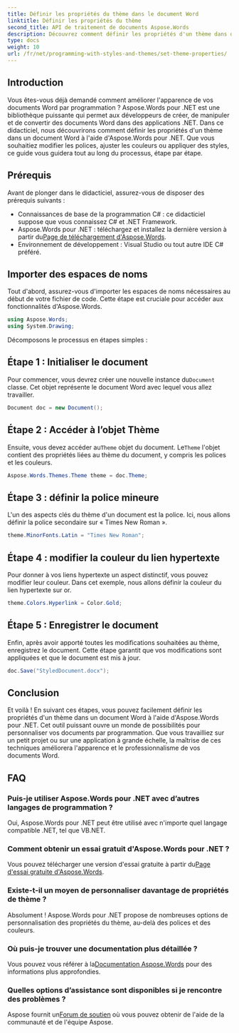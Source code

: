 ```yaml
---
title: Définir les propriétés du thème dans le document Word
linktitle: Définir les propriétés du thème
second_title: API de traitement de documents Aspose.Words
description: Découvrez comment définir les propriétés d'un thème dans des documents Word à l'aide d'Aspose.Words pour .NET. Suivez notre guide étape par étape pour personnaliser facilement les polices et les couleurs.
type: docs
weight: 10
url: /fr/net/programming-with-styles-and-themes/set-theme-properties/
---
```

## Introduction

Vous êtes-vous déjà demandé comment améliorer l'apparence de vos documents Word par programmation ? Aspose.Words pour .NET est une bibliothèque puissante qui permet aux développeurs de créer, de manipuler et de convertir des documents Word dans des applications .NET. Dans ce didacticiel, nous découvrirons comment définir les propriétés d'un thème dans un document Word à l'aide d'Aspose.Words pour .NET. Que vous souhaitiez modifier les polices, ajuster les couleurs ou appliquer des styles, ce guide vous guidera tout au long du processus, étape par étape.

## Prérequis

Avant de plonger dans le didacticiel, assurez-vous de disposer des prérequis suivants :

- Connaissances de base de la programmation C# : ce didacticiel suppose que vous connaissez C# et .NET Framework.
-  Aspose.Words pour .NET : téléchargez et installez la dernière version à partir du[Page de téléchargement d'Aspose.Words](https://releases.aspose.com/words/net/).
- Environnement de développement : Visual Studio ou tout autre IDE C# préféré.

## Importer des espaces de noms

Tout d'abord, assurez-vous d'importer les espaces de noms nécessaires au début de votre fichier de code. Cette étape est cruciale pour accéder aux fonctionnalités d'Aspose.Words.

```csharp
using Aspose.Words;
using System.Drawing;
```

Décomposons le processus en étapes simples :

## Étape 1 : Initialiser le document

 Pour commencer, vous devrez créer une nouvelle instance du`Document` classe. Cet objet représente le document Word avec lequel vous allez travailler.

```csharp
Document doc = new Document();
```

## Étape 2 : Accéder à l’objet Thème

Ensuite, vous devez accéder au`Theme` objet du document. Le`Theme` l'objet contient des propriétés liées au thème du document, y compris les polices et les couleurs.

```csharp
Aspose.Words.Themes.Theme theme = doc.Theme;
```

## Étape 3 : définir la police mineure

L'un des aspects clés du thème d'un document est la police. Ici, nous allons définir la police secondaire sur « Times New Roman ».

```csharp
theme.MinorFonts.Latin = "Times New Roman";
```

## Étape 4 : modifier la couleur du lien hypertexte

Pour donner à vos liens hypertexte un aspect distinctif, vous pouvez modifier leur couleur. Dans cet exemple, nous allons définir la couleur du lien hypertexte sur or.

```csharp
theme.Colors.Hyperlink = Color.Gold;
```

## Étape 5 : Enregistrer le document

Enfin, après avoir apporté toutes les modifications souhaitées au thème, enregistrez le document. Cette étape garantit que vos modifications sont appliquées et que le document est mis à jour.

```csharp
doc.Save("StyledDocument.docx");
```

## Conclusion

Et voilà ! En suivant ces étapes, vous pouvez facilement définir les propriétés d'un thème dans un document Word à l'aide d'Aspose.Words pour .NET. Cet outil puissant ouvre un monde de possibilités pour personnaliser vos documents par programmation. Que vous travailliez sur un petit projet ou sur une application à grande échelle, la maîtrise de ces techniques améliorera l'apparence et le professionnalisme de vos documents Word.

## FAQ

### Puis-je utiliser Aspose.Words pour .NET avec d’autres langages de programmation ?  
Oui, Aspose.Words pour .NET peut être utilisé avec n'importe quel langage compatible .NET, tel que VB.NET.

### Comment obtenir un essai gratuit d'Aspose.Words pour .NET ?  
 Vous pouvez télécharger une version d'essai gratuite à partir du[Page d'essai gratuite d'Aspose.Words](https://releases.aspose.com/).

### Existe-t-il un moyen de personnaliser davantage de propriétés de thème ?  
Absolument ! Aspose.Words pour .NET propose de nombreuses options de personnalisation des propriétés du thème, au-delà des polices et des couleurs.

### Où puis-je trouver une documentation plus détaillée ?  
 Vous pouvez vous référer à la[Documentation Aspose.Words](https://reference.aspose.com/words/net/) pour des informations plus approfondies.

### Quelles options d’assistance sont disponibles si je rencontre des problèmes ?  
 Aspose fournit un[Forum de soutien](https://forum.aspose.com/c/words/8) où vous pouvez obtenir de l'aide de la communauté et de l'équipe Aspose.